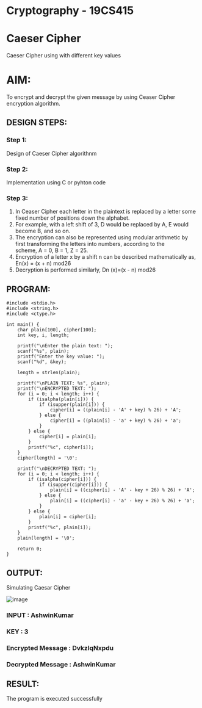 # Cryptography - 19CS415
# Caeser Cipher
Caeser Cipher using with different key values

# AIM:
To encrypt and decrypt the given message by using Ceaser Cipher encryption algorithm.

## DESIGN STEPS:
### Step 1:
Design of Caeser Cipher algorithnm 

### Step 2:
Implementation using C or pyhton code

### Step 3:
1.	In Ceaser Cipher each letter in the plaintext is replaced by a letter some fixed number of positions down the alphabet.
2.	For example, with a left shift of 3, D would be replaced by A, E would become B, and so on.
3.	The encryption can also be represented using modular arithmetic by first transforming the letters into numbers, according to the   
    scheme, A = 0, B = 1, Z = 25.
4.	Encryption of a letter x by a shift n can be described mathematically as,
                       En(x) = (x + n) mod26
5.	Decryption is performed similarly,
                       Dn (x)=(x - n) mod26


## PROGRAM:
```
#include <stdio.h>
#include <string.h>
#include <ctype.h>

int main() {
    char plain[100], cipher[100];
    int key, i, length;

    printf("\nEnter the plain text: ");
    scanf("%s", plain);
    printf("Enter the key value: ");
    scanf("%d", &key);

    length = strlen(plain);

    printf("\nPLAIN TEXT: %s", plain);
    printf("\nENCRYPTED TEXT: ");
    for (i = 0; i < length; i++) {
        if (isalpha(plain[i])) {  
            if (isupper(plain[i])) {
                cipher[i] = ((plain[i] - 'A' + key) % 26) + 'A';  
            } else {
                cipher[i] = ((plain[i] - 'a' + key) % 26) + 'a';  
            }
        } else {
            cipher[i] = plain[i]; 
        }
        printf("%c", cipher[i]);
    }
    cipher[length] = '\0';  

    printf("\nDECRYPTED TEXT: ");
    for (i = 0; i < length; i++) {
        if (isalpha(cipher[i])) {
            if (isupper(cipher[i])) {
                plain[i] = ((cipher[i] - 'A' - key + 26) % 26) + 'A'; 
            } else {
                plain[i] = ((cipher[i] - 'a' - key + 26) % 26) + 'a'; 
            }
        } else {
            plain[i] = cipher[i]; 
        }
        printf("%c", plain[i]);
    }
    plain[length] = '\0'; 

    return 0;
}

```

## OUTPUT:
Simulating Caesar Cipher

![image](https://github.com/user-attachments/assets/739c5943-aa8a-4096-b961-3a36d4a8028f)


### INPUT : AshwinKumar
### KEY : 3
### Encrypted Message : DvkzlqNxpdu
### Decrypted Message : AshwinKumar

## RESULT:
The program is executed successfully
